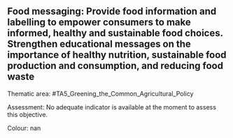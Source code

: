 ## Food messaging: Provide food information and labelling to empower consumers to make informed, healthy and sustainable food choices. Strengthen educational messages on the importance of healthy nutrition, sustainable food production and consumption, and reducing food waste

Thematic area: #TA5_Greening_the_Common_Agricultural_Policy

Assessment: No adequate indicator is available at the moment to assess this objective.

Colour: nan